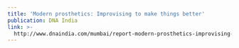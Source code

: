 ```yaml
---
title: 'Modern prosthetics: Improvising to make things better'
publication: DNA India
link: >-
  http://www.dnaindia.com/mumbai/report-modern-prosthetics-improvising-to-make-things-better-2584752
---
```


